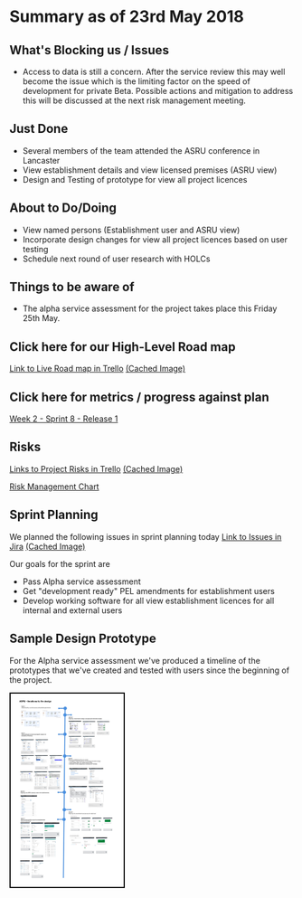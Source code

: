 # Summary as of 23rd May 2018 
## What's Blocking us / Issues
* Access to data is still a concern.  After the service review this may well become the issue which is the limiting factor on the speed of development for private Beta.
Possible actions and mitigation to address this will be discussed at the next risk management meeting. 

## Just Done
* Several members of the team attended the ASRU conference in Lancaster
* View establishment details and view licensed premises (ASRU view)
* Design and Testing of prototype for view all project licences


## About to Do/Doing
* View named persons (Establishment user and ASRU view)
* Incorporate design changes for view all project licences based on user testing
* Schedule next round of user research with HOLCs

## Things to be aware of
* The alpha service assessment for the project takes place this Friday 25th May. 

## Click here for our High-Level Road map
[Link to Live Road map in Trello](https://trello.com/b/gDQdE01u/asl-roadmap)    [\(Cached Image\)](graphs/ASLRoadMap23052018.jpg)

## Click here for metrics / progress against plan
[Week 2 - Sprint 8 - Release 1](graphs/progress23052018.png)

## Risks
[Links to Project Risks in Trello](https://trello.com/b/VuFuCL7t/risk-register-and-kpis-asl-delivery)    [\(Cached Image\)](graphs/ASLRiskRegister23052018.jpg)

[Risk Management Chart](graphs/risk23052018.png)

## Sprint Planning
We planned the following issues in sprint planning today
[Link to Issues in Jira](https://jira.digital.homeoffice.gov.uk/secure/RapidBoard.jspa?rapidView=261)    [\(Cached Image\)](graphs/sprint23052018.png)

Our goals for the sprint are
* Pass Alpha service assessment
* Get "development ready" PEL amendments for establishment users
* Develop working software for all view establishment licences for all internal and external users
 
## Sample Design Prototype
For the Alpha service assessment we've produced a timeline of the prototypes that we've created and tested with users since the beginning of the project.

<a href="graphs/timeline.jpg"><img src="graphs/timeline.jpg" alt="HTML5 Icon" width="200" style="border:2px solid black"></a>
